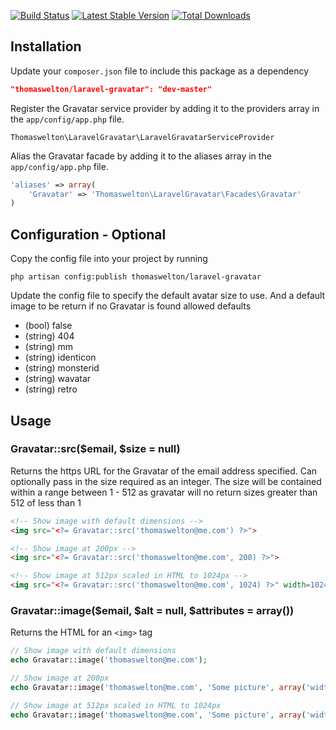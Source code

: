 [![Build Status](https://travis-ci.org/thomaswelton/laravel-gravatar.png?branch=master)](https://travis-ci.org/thomaswelton/laravel-gravatar)
[![Latest Stable Version](https://poser.pugx.org/thomaswelton/laravel-gravatar/v/stable.png)](https://packagist.org/packages/thomaswelton/laravel-gravatar)
[![Total Downloads](https://poser.pugx.org/thomaswelton/laravel-gravatar/downloads.png)](https://packagist.org/packages/thomaswelton/laravel-gravatar)

## Installation

Update your `composer.json` file to include this package as a dependency
```json
"thomaswelton/laravel-gravatar": "dev-master"
```

Register the Gravatar service provider by adding it to the providers array in the `app/config/app.php` file.
```
Thomaswelton\LaravelGravatar\LaravelGravatarServiceProvider
```

Alias the Gravatar facade by adding it to the aliases array in the `app/config/app.php` file.
```php
'aliases' => array(
	'Gravatar' => 'Thomaswelton\LaravelGravatar\Facades\Gravatar'
)
```

## Configuration - Optional

Copy the config file into your project by running
```
php artisan config:publish thomaswelton/laravel-gravatar
```

Update the config file to specify the default avatar size to use.
And a default image to be return if no Gravatar is found allowed defaults
- (bool)   false
- (string) 404
- (string) mm
- (string) identicon
- (string) monsterid
- (string) wavatar
- (string) retro

## Usage

### Gravatar::src($email, $size = null)

Returns the https URL for the Gravatar of the email address specified.
Can optionally pass in the size required as an integer. The size will be contained within a range between 1 - 512 as gravatar will no return sizes greater than 512 of less than 1

```html
<!-- Show image with default dimensions -->
<img src="<?= Gravatar::src('thomaswelton@me.com') ?>">

<!-- Show image at 200px -->
<img src="<?= Gravatar::src('thomaswelton@me.com', 200) ?>">

<!-- Show image at 512px scaled in HTML to 1024px -->
<img src="<?= Gravatar::src('thomaswelton@me.com', 1024) ?>" width=1024>
```

### Gravatar::image($email, $alt = null, $attributes = array())

Returns the HTML for an `<img>` tag

```php
// Show image with default dimensions
echo Gravatar::image('thomaswelton@me.com');

// Show image at 200px
echo Gravatar::image('thomaswelton@me.com', 'Some picture', array('width' => 200, 'height' => 200));

// Show image at 512px scaled in HTML to 1024px
echo Gravatar::image('thomaswelton@me.com', 'Some picture', array('width' => 1024, 'height' => 1024));
```
